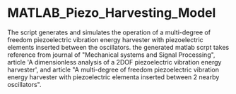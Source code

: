 # MATLAB_Piezo_Harvesting_Model
The script generates and simulates the operation of a multi-degree of freedom piezoelectric vibration energy harvester with piezoelectric elements inserted between the oscillators.
the generated matlab scrpt takes reference from journal of "Mechanical systems and Signal Processing", article 'A dimensionless analysis of a 2DOF piezoelectric vibration energy harvester', and article "A multi-degree of freedom piezoelectric vibration energy harvester with piezoelectric elementa inserted between 2 nearby oscillators".

